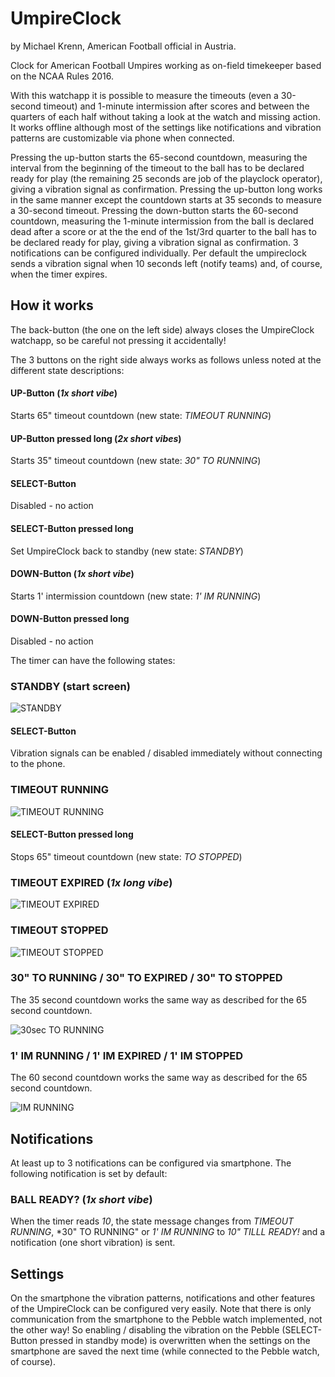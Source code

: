 # UmpireClock
by Michael Krenn, American Football official in Austria.

Clock for American Football Umpires working as on-field timekeeper based on the NCAA Rules 2016.

With this watchapp it is possible to measure the timeouts (even a 30-second timeout) and 1-minute intermission after scores and between the quarters of each half without taking a look at the watch and missing action. It works offline although most of the settings like notifications and vibration patterns are customizable via phone when connected.

Pressing the up-button starts the 65-second countdown, measuring the interval from the beginning of the timeout to the ball has to be declared ready for play (the remaining 25 seconds are job of the playclock operator), giving a vibration signal as confirmation.
Pressing the up-button long works in the same manner except the countdown starts at 35 seconds to measure a 30-second timeout.
Pressing the down-button starts the 60-second countdown, measuring the 1-minute intermission from the ball is declared dead after a score or at the the end of the 1st/3rd quarter to the ball has to be declared ready for play, giving a vibration signal as confirmation. 
3 notifications can be configured individually. Per default the umpireclock sends a vibration signal when 10 seconds left (notify teams) and, of course, when the timer expires.

## How it works
The back-button (the one on the left side) always closes the UmpireClock watchapp, so be careful not pressing it accidentally!

The 3 buttons on the right side always works as follows unless noted at the different state descriptions:

#### UP-Button (*1x short vibe*)
Starts 65" timeout countdown (new state: *TIMEOUT RUNNING*)
#### UP-Button pressed long (*2x short vibes*)
Starts 35" timeout countdown (new state: *30" TO RUNNING*)
#### SELECT-Button
Disabled - no action
#### SELECT-Button pressed long
Set UmpireClock back to standby (new state: *STANDBY*)
#### DOWN-Button (*1x short vibe*)
Starts 1' intermission countdown (new state: *1' IM RUNNING*)
#### DOWN-Button pressed long
Disabled - no action

The timer can have the following states:

### STANDBY (start screen)
![STANDBY](doc/standby.png "STANDBY")
#### SELECT-Button
Vibration signals can be enabled / disabled immediately without connecting to the phone.

### TIMEOUT RUNNING
![TIMEOUT RUNNING](doc/TO_running.png "TIMEOUT RUNNING")
#### SELECT-Button pressed long
Stops 65" timeout countdown (new state: *TO STOPPED*)

### TIMEOUT EXPIRED (*1x long vibe*)
![TIMEOUT EXPIRED](doc/TO_expired.png "TIMEOUT EXPIRED")

### TIMEOUT STOPPED
![TIMEOUT STOPPED](doc/TO_stopped.png "TIMEOUT STOPPED")

### 30" TO RUNNING / 30" TO EXPIRED / 30" TO STOPPED
The 35 second countdown works the same way as described for the 65 second countdown.

![30sec TO RUNNING](doc/TOshort_running.png "30sec TO RUNNING")

### 1' IM RUNNING / 1' IM EXPIRED / 1' IM STOPPED
The 60 second countdown works the same way as described for the 65 second countdown.

![IM RUNNING](doc/IM_running.png "IM RUNNING")

## Notifications
At least up to 3 notifications can be configured via smartphone. The following notification is set by default:

### BALL READY? (*1x short vibe*)
When the timer reads *10*, the state message changes from *TIMEOUT RUNNING*, *30" TO RUNNING" or *1' IM RUNNING* to *10" TILLL READY!* and a notification (one short vibration) is sent.

## Settings
On the smartphone the vibration patterns, notifications and other features of the UmpireClock can be configured very easily. Note that there is only communication from the smartphone to the Pebble watch implemented, not the other way! So enabling / disabling the vibration on the Pebble (SELECT-Button pressed in standby mode) is overwritten when the settings on the smartphone are saved the next time (while connected to the Pebble watch, of course).
